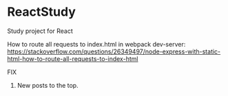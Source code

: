 # ReactStudy
Study project for React

How to route all requests to index.html in webpack dev-server: 
https://stackoverflow.com/questions/26349497/node-express-with-static-html-how-to-route-all-requests-to-index-html


FIX
1. New posts to the top.
